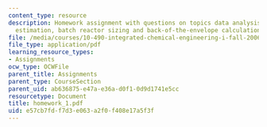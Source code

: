 ```yaml
---
content_type: resource
description: Homework assignment with questions on topics data analysis, parameter
  estimation, batch reactor sizing and back-of-the-envelope calculation.
file: /media/courses/10-490-integrated-chemical-engineering-i-fall-2006/e57cb7fdf7d3e063a2f0f408e17a5f3f_homework_1.pdf
file_type: application/pdf
learning_resource_types:
- Assignments
ocw_type: OCWFile
parent_title: Assignments
parent_type: CourseSection
parent_uid: ab636875-e47a-e36a-d0f1-0d9d1741e5cc
resourcetype: Document
title: homework_1.pdf
uid: e57cb7fd-f7d3-e063-a2f0-f408e17a5f3f
---
```

